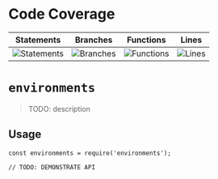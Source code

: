 # Code Coverage
| Statements                  | Branches                | Functions                 | Lines             |
| --------------------------- | ----------------------- | ------------------------- | ----------------- |
| ![Statements](https://img.shields.io/badge/statements-85.22%25-yellow.svg?style=flat) | ![Branches](https://img.shields.io/badge/branches-75.98%25-red.svg?style=flat) | ![Functions](https://img.shields.io/badge/functions-86.13%25-yellow.svg?style=flat) | ![Lines](https://img.shields.io/badge/lines-85.12%25-yellow.svg?style=flat) |
# `environments`

> TODO: description

## Usage

```
const environments = require('environments');

// TODO: DEMONSTRATE API
```